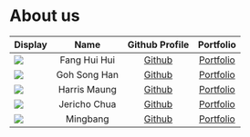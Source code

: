 # About us

Display | Name | Github Profile | Portfolio 
--------|:----:|:--------------:|:---------:
![](https://via.placeholder.com/100.png?text=Photo) | Fang Hui Hui | [Github](https://github.com/hui444) | [Portfolio](team/hui444.md)
![](https://via.placeholder.com/100.png?text=Photo) | Goh Song Han | [Github](https://github.com/gohsonghan98) | [Portfolio](team/gohsonghan98.md)
![](https://via.placeholder.com/100.png?text=Photo) | Harris Maung | [Github](https://github.com/sixletters) | [Portfolio](team/sixletters.md)
![](https://via.placeholder.com/100.png?text=Photo) | Jericho Chua | [Github](https://github.com/jerichochua) | [Portfolio](team/jerichochua.md)
![](https://via.placeholder.com/100.png?text=Photo) | Mingbang | [Github](https://github.com/dmbclub) | [Portfolio](team/dmbclub.md)
